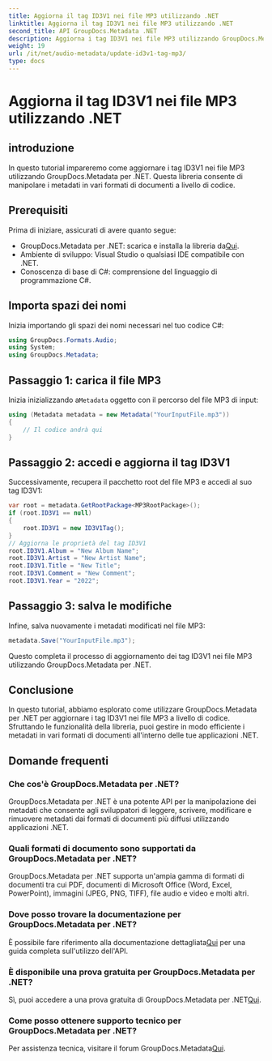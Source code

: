 ```yaml
---
title: Aggiorna il tag ID3V1 nei file MP3 utilizzando .NET
linktitle: Aggiorna il tag ID3V1 nei file MP3 utilizzando .NET
second_title: API GroupDocs.Metadata .NET
description: Aggiorna i tag ID3V1 nei file MP3 utilizzando GroupDocs.Metadata per .NET. Segui questo tutorial per manipolare facilmente i metadati nelle tue applicazioni .NET.
weight: 19
url: /it/net/audio-metadata/update-id3v1-tag-mp3/
type: docs
---
```

# Aggiorna il tag ID3V1 nei file MP3 utilizzando .NET

## introduzione
In questo tutorial impareremo come aggiornare i tag ID3V1 nei file MP3 utilizzando GroupDocs.Metadata per .NET. Questa libreria consente di manipolare i metadati in vari formati di documenti a livello di codice.
## Prerequisiti
Prima di iniziare, assicurati di avere quanto segue:
- GroupDocs.Metadata per .NET: scarica e installa la libreria da[Qui](https://releases.groupdocs.com/metadata/net/).
- Ambiente di sviluppo: Visual Studio o qualsiasi IDE compatibile con .NET.
- Conoscenza di base di C#: comprensione del linguaggio di programmazione C#.

## Importa spazi dei nomi
Inizia importando gli spazi dei nomi necessari nel tuo codice C#:
```csharp
using GroupDocs.Formats.Audio;
using System;
using GroupDocs.Metadata;
```
## Passaggio 1: carica il file MP3
 Inizia inizializzando a`Metadata` oggetto con il percorso del file MP3 di input:
```csharp
using (Metadata metadata = new Metadata("YourInputFile.mp3"))
{
    // Il codice andrà qui
}
```
## Passaggio 2: accedi e aggiorna il tag ID3V1
Successivamente, recupera il pacchetto root del file MP3 e accedi al suo tag ID3V1:
```csharp
var root = metadata.GetRootPackage<MP3RootPackage>();
if (root.ID3V1 == null)
{
    root.ID3V1 = new ID3V1Tag();
}
// Aggiorna le proprietà del tag ID3V1
root.ID3V1.Album = "New Album Name";
root.ID3V1.Artist = "New Artist Name";
root.ID3V1.Title = "New Title";
root.ID3V1.Comment = "New Comment";
root.ID3V1.Year = "2022";
```
## Passaggio 3: salva le modifiche
Infine, salva nuovamente i metadati modificati nel file MP3:
```csharp
metadata.Save("YourInputFile.mp3");
```
Questo completa il processo di aggiornamento dei tag ID3V1 nei file MP3 utilizzando GroupDocs.Metadata per .NET.

## Conclusione
In questo tutorial, abbiamo esplorato come utilizzare GroupDocs.Metadata per .NET per aggiornare i tag ID3V1 nei file MP3 a livello di codice. Sfruttando le funzionalità della libreria, puoi gestire in modo efficiente i metadati in vari formati di documenti all'interno delle tue applicazioni .NET.

## Domande frequenti
### Che cos'è GroupDocs.Metadata per .NET?
GroupDocs.Metadata per .NET è una potente API per la manipolazione dei metadati che consente agli sviluppatori di leggere, scrivere, modificare e rimuovere metadati dai formati di documenti più diffusi utilizzando applicazioni .NET.
### Quali formati di documento sono supportati da GroupDocs.Metadata per .NET?
GroupDocs.Metadata per .NET supporta un'ampia gamma di formati di documenti tra cui PDF, documenti di Microsoft Office (Word, Excel, PowerPoint), immagini (JPEG, PNG, TIFF), file audio e video e molti altri.
### Dove posso trovare la documentazione per GroupDocs.Metadata per .NET?
 È possibile fare riferimento alla documentazione dettagliata[Qui](https://tutorials.groupdocs.com/metadata/net/) per una guida completa sull'utilizzo dell'API.
### È disponibile una prova gratuita per GroupDocs.Metadata per .NET?
 Sì, puoi accedere a una prova gratuita di GroupDocs.Metadata per .NET[Qui](https://releases.groupdocs.com/).
### Come posso ottenere supporto tecnico per GroupDocs.Metadata per .NET?
 Per assistenza tecnica, visitare il forum GroupDocs.Metadata[Qui](https://forum.groupdocs.com/c/metadata/14).